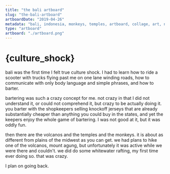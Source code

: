 ```yaml
---
title: "the bali artboard"
slug: "the-bali-artboard"
artboardDate: "2019-04-26"
metadata: "bali, indonesia, monkeys, temples, artboard, collage, art, nature"
type: "artboard"
artboard: "./artboard.png"
---
```


# {culture_shock}
bali was the first time I felt true culture shock. I had to learn how to ride a scooter with trucks flying past me on one lane winding roads, how to communicate with only body language and simple phrases, and how to barter.

bartering was such a crazy concept for me. not crazy in that I did not understand it, or could not comprehend it, but crazy to be actually doing it. you barter with the shopkeepers selling knockoff jerseys that are already substantially cheaper than anything you could buy in the states, and yet the keepers enjoy the whole game of bartering. I was not good at it, but it was oddly fun.

then there are the volcanos and the temples and the monkeys. it is about as different from plains of the midwest as you can get. we had plans to hike one of the volcanos, mount agung, but unfortunately it was active while we were there and couldn't. we did do some whitewater rafting, my first time ever doing so. that was crazy.

I plan on going back. 
